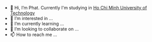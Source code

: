 - 👋 Hi, I’m Phat. Currently I'm studying in [Ho Chi Minh University of Technology](https://edurank.org/uni/ho-chi-minh-city-university-of-technology/)
- 👀 I’m interested in ...
- 🌱 I’m currently learning ...
- 💞️ I’m looking to collaborate on ...
- 📫 How to reach me ...

<!---
CSEK19/CSEK19 is a ✨ special ✨ repository because its `README.md` (this file) appears on your GitHub profile.
You can click the Preview link to take a look at your changes.
--->
